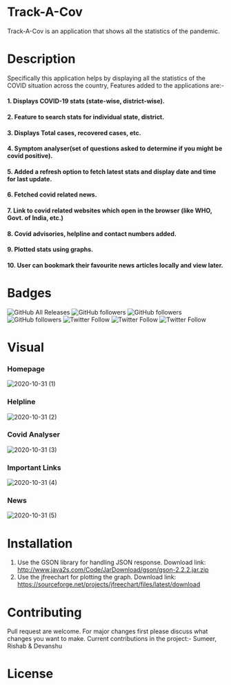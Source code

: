 # Track-A-Cov

Track-A-Cov is an application that shows all the statistics of the pandemic.

# Description

Specifically this application helps by displaying all the statistics of the COVID situation across the country, Features added to the applications are:-
#### 1. Displays COVID-19 stats (state-wise, district-wise).
#### 2. Feature to search stats for individual state, district.
#### 3. Displays Total cases, recovered cases, etc.
#### 4. Symptom analyser(set of questions asked to determine if you might be covid positive).
#### 5. Added a refresh option to fetch latest stats and display date and time for last update.
#### 6. Fetched covid related news.
#### 7. Link to covid related websites which open in the browser (like WHO, Govt. of India, etc.)
#### 8. Covid advisories, helpline and contact numbers added.
#### 9. Plotted stats using graphs.
#### 10. User can bookmark their favourite news articles locally and view later.

# Badges

![GitHub All Releases](https://img.shields.io/github/downloads/Rishab8077/Track-A-Cov/total?color=%2300ff00&logo=GitHub)
![GitHub followers](https://img.shields.io/github/followers/Rishab8077?label=Rishab&logoColor=%2300ff00&style=social) ![GitHub followers](https://img.shields.io/github/followers/sumer-kumar?label=Sumer&logoColor=%23ff0000&style=social) ![GitHub followers](https://img.shields.io/github/followers/dkumarmanglam?label=Devanshu&logoColor=%230000ff&style=social) 
![Twitter Follow](https://img.shields.io/twitter/follow/RishabBothra6?style=social)
![Twitter Follow](https://img.shields.io/twitter/follow/dkumar?style=social)
![Twitter Follow](https://img.shields.io/twitter/follow/sumerkumar?style=social)

# Visual

### Homepage

![2020-10-31 (1)](https://user-images.githubusercontent.com/72625053/97775158-9e47b800-1b86-11eb-8ab1-4946f420bd18.png)

### Helpline

![2020-10-31 (2)](https://user-images.githubusercontent.com/72625053/97775729-1f08b300-1b8b-11eb-8bf6-6e3d912a9bc2.png)

### Covid Analyser

![2020-10-31 (3)](https://user-images.githubusercontent.com/72625053/97776054-68f29880-1b8d-11eb-9049-9adf17385cfc.png)

### Important Links

![2020-10-31 (4)](https://user-images.githubusercontent.com/72625053/97776079-89baee00-1b8d-11eb-91c8-5a80d6654c54.png)

### News

![2020-10-31 (5)](https://user-images.githubusercontent.com/72625053/97776095-a1927200-1b8d-11eb-81bd-846c47b3beb5.png)

# Installation

1. Use the GSON library for handling JSON response.
Download link: http://www.java2s.com/Code/JarDownload/gson/gson-2.2.2.jar.zip
2. Use the jfreechart for plotting the graph.
Download link: https://sourceforge.net/projects/jfreechart/files/latest/download

# Contributing 

Pull request are welcome. For major changes first please discuss what changes you want to make. Current contributions in the project:- Sumeer, Rishab & Devanshu

# License

